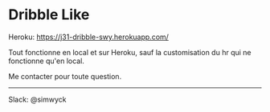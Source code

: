 # Dribble Like

Heroku: https://j31-dribble-swy.herokuapp.com/

Tout fonctionne en local et sur Heroku, sauf la customisation du hr qui ne fonctionne qu'en local.

Me contacter pour toute question.

---
Slack: @simwyck
